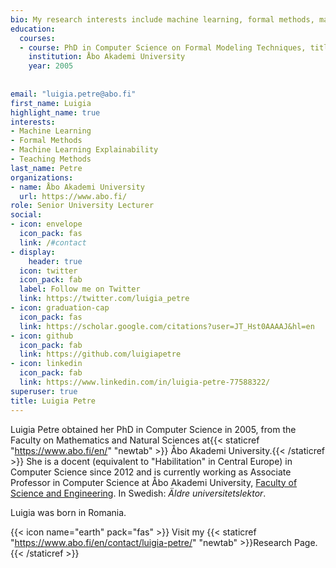 ```yaml
---
bio: My research interests include machine learning, formal methods, machine learning explainability and teaching methods. 
education:
  courses:
  - course: PhD in Computer Science on Formal Modeling Techniques, titled "Modeling with Action Systems"
    institution: Åbo Akademi University
    year: 2005
    
  
email: "luigia.petre@abo.fi"
first_name: Luigia
highlight_name: true
interests:
- Machine Learning
- Formal Methods
- Machine Learning Explainability
- Teaching Methods
last_name: Petre
organizations:
- name: Åbo Akademi University
  url: https://www.abo.fi/
role: Senior University Lecturer
social:
- icon: envelope
  icon_pack: fas
  link: /#contact
- display:
    header: true
  icon: twitter
  icon_pack: fab
  label: Follow me on Twitter
  link: https://twitter.com/luigia_petre
- icon: graduation-cap
  icon_pack: fas
  link: https://scholar.google.com/citations?user=JT_Hst0AAAAJ&hl=en
- icon: github
  icon_pack: fab
  link: https://github.com/luigiapetre
- icon: linkedin
  icon_pack: fab
  link: https://www.linkedin.com/in/luigia-petre-77588322/
superuser: true
title: Luigia Petre
---
```


Luigia Petre obtained her PhD in Computer Science in 2005, from the Faculty on Mathematics and Natural Sciences at{{< staticref "https://www.abo.fi/en/" "newtab" >}} Åbo Akademi University.{{< /staticref >}} She is a docent (equivalent to "Habilitation" in Central Europe) in Computer Science since 2012 and is currently working as Associate Professor in Computer Science at Åbo Akademi University, [Faculty of Science and Engineering](https://www.abo.fi/en/about-abo-akademi-university/faculties/faculty-of-science-and-engineering/). In Swedish: *Äldre universitetslektor*. 

Luigia was born in Romania.


{{< icon name="earth" pack="fas" >}} Visit my {{< staticref "https://www.abo.fi/en/contact/luigia-petre/" "newtab" >}}Research Page.{{< /staticref >}}
